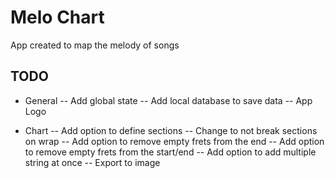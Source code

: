 # Melo Chart

App created to map the melody of songs

## TODO

- General
-- Add global state
-- Add local database to save data
-- App Logo

- Chart
-- Add option to define sections
-- Change to not break sections on wrap
-- Add option to remove empty frets from the end
-- Add option to remove empty frets from the start/end
-- Add option to add multiple string at once
-- Export to image
